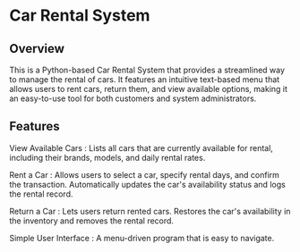 # Car Rental System
## Overview
This is a Python-based Car Rental System that provides a streamlined way to manage the rental of cars. It features an intuitive text-based menu that allows users to rent cars, return them, and view available options, making it an easy-to-use tool for both customers and system administrators.

## Features
View Available Cars : Lists all cars that are currently available for rental, including their brands, models, and daily rental rates.

Rent a Car : Allows users to select a car, specify rental days, and confirm the transaction.
Automatically updates the car's availability status and logs the rental record.

Return a Car : Lets users return rented cars.
Restores the car's availability in the inventory and removes the rental record.

Simple User Interface : A menu-driven program that is easy to navigate.
